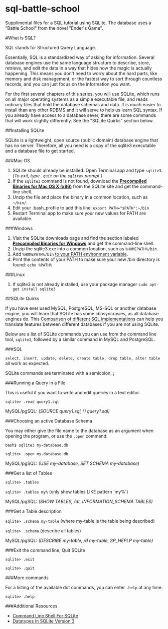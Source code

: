 sql-battle-school
=================

Supplimental files for a SQL tutorial using SQLite. The database uses a "Battle School" from the novel "Ender's Game".

#What is SQL?

SQL stands for Structured Query Language.

Essentially, SQL is a standardized way of asking for information. Several database engines use the same language structure to describe, store, retrieve, and edit the data in a way that hides how the magic is actually happening. This means you don't need to worry about the hard parts, like memory and disk management, or the fastest way to sort through countless records, and you can just focus on the information you want.

For the first several chapters of this series, you will use SQLite, which runs on all major operating systems as a simple executable file, and reads ordinary files that hold the database schemas and data. It is much easier to install than any other RDBMS and it will serve to help us learn SQL syntax. If you already have access to a database sever, there are some commands that will work slightly differently. See the "SQLite Quirks" section below.

##Installing SQLite

SQLite is a lightweight, open source (public domain) database engine that has no server. Therefore, all you need is a copy of the sqlite3 executable and a database file to get started.

###Mac OS

1. SQLite should already be installed. Open Terminal.app and type `sqlite3`. _(To exit, type `.quit` on the `sqlite>` prompt.)_
2. If the `sqlite3` command is not found, download the [**Precompiled Binaries for Mac OS X (x86)**](http://www.sqlite.org/download.html#mac) from the SQLite site and get the command-line shell.
3. Unzip the file and place the binary in a common location, such as `~/bin/`.
4. Edit your .bash_profile to add this line: `export PATH="$PATH":~/bin`
5. Restart Terminal.app to make sure your new values for PATH are available.

###Windows

1. Visit the SQLite downloads page and find the section labeled [**Precompiled Binaries for Windows**](http://www.sqlite.org/download.html#win32) and get the command-line shell.
2. Unzip the sqlite3.exe into a common location, such as `%HOMEPATH%/bin`.
3. Add `%HOMEPATH%/bin` [to your PATH environment variable](http://msdn.microsoft.com/en-us/library/office/ee537574%28v=office.14%29.aspx).
4. Print the contents of your PATH to make sure your new /bin directory is found: `echo %PATH%`

###Linux

1. If sqlite3 is not already installed, use your package manager `sudo apt-get install sqlite3`

##SQLite Quirks

If you have ever used MySQL, PostgreSQL, MS-SQL or another database engine, you will learn that SQLite has some idiosyncrasies, as all database engines do. This [Comparison of different SQL implementations](http://troels.arvin.dk/db/rdbms/) can help you translate features between different databases if you are not using SQLite.

Below are a list of SQLite commands you can use from the command line tool, `sqlite3`, followed by a similar command in MySQL and PostgreSQL.

###SQL

`select, insert, update, delete, create table, drop table, alter table` all work as expected.

SQLite commands are terminated with a semicolon, **;**

###Running a Query in a File

This is useful if you want to write and edit queries in a text editor.

`sqlite> .read query1.sql`

MySQL/pgSQL: _(SOURCE query1.sql, \i query1.sql)_

###Choosing an active Database Schema 

You may either give the file name to the database as an argument when opening the program, or use the `.open` command:
 
`bash$ sqlite3 my-database.db`

`sqlite> .open my-database.db`

MySQL/pgSQL: _(USE my-database, SET SCHEMA my-database)_

###Get a list of Tables 

`sqlite> .tables`

`sqlite> .tables my%` (only show tables LIKE pattern 'my%')

MySQL/pgSQL: _(SHOW TABLES, /dt, INFORMATION_SCHEMA TABLES)_

###Get a Table description 

`sqlite> .schema my-table` (where my-table is the table being described)

`sqlite> .schema` (describe all tables)

MySQL/pgSQL: _(DESCRIBE my-table, /d my-table, SP_HEPLP my-table)_

###Exit the command line, Quit SQLite

`sqlite> .exit`

`sqlite> .quit`

###More commands

For a listing of the available dot commands, you can enter `.help` at any time.

`sqlite> .help`

###Additional Resources

* [Command Line Shell For SQLite](http://www.sqlite.org/cli.html)
* [Datatypes in SQLite Version 3](http://www.sqlite.org/datatype3.html)